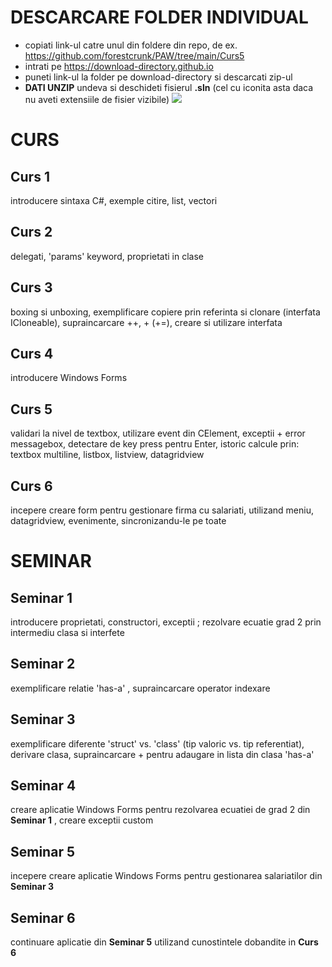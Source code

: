 # DESCARCARE FOLDER INDIVIDUAL
- copiati link-ul catre unul din foldere din repo, de ex. https://github.com/forestcrunk/PAW/tree/main/Curs5
- intrati pe https://download-directory.github.io
- puneti link-ul la folder pe download-directory si descarcati zip-ul
- **DATI UNZIP** undeva si deschideti fisierul **.sln** (cel cu iconita asta daca nu aveti extensiile de fisier vizibile)
![](https://i.imgur.com/9mwZ7kR.jpeg)

# CURS

## Curs 1
introducere sintaxa C#, exemple citire, list, vectori

## Curs 2 
delegati, 'params' keyword, proprietati in clase

## Curs 3 
boxing si unboxing, exemplificare copiere prin referinta si clonare (interfata ICloneable), supraincarcare ++, + (+=), creare si utilizare interfata

## Curs 4 
introducere Windows Forms

## Curs 5
validari la nivel de textbox, utilizare event din CElement, exceptii + error messagebox, detectare de key press pentru Enter, istoric calcule
 prin: textbox multiline, listbox, listview, datagridview

## Curs 6
incepere creare form pentru gestionare firma cu salariati, utilizand meniu, datagridview, evenimente, sincronizandu-le pe toate

# SEMINAR

## Seminar 1 
introducere proprietati, constructori, exceptii ; rezolvare ecuatie grad 2 prin intermediu clasa si interfete

## Seminar 2
exemplificare relatie 'has-a' , supraincarcare operator indexare

## Seminar 3 
exemplificare diferente 'struct' vs. 'class' (tip valoric vs. tip referentiat), derivare clasa, supraincarcare + pentru adaugare in lista din clasa 'has-a'

## Seminar 4
creare aplicatie Windows Forms pentru rezolvarea ecuatiei de grad 2 din **Seminar 1** , creare exceptii custom

## Seminar 5
incepere creare aplicatie Windows Forms pentru gestionarea salariatilor din **Seminar 3**

## Seminar 6
continuare aplicatie din **Seminar 5** utilizand cunostintele dobandite in **Curs 6**